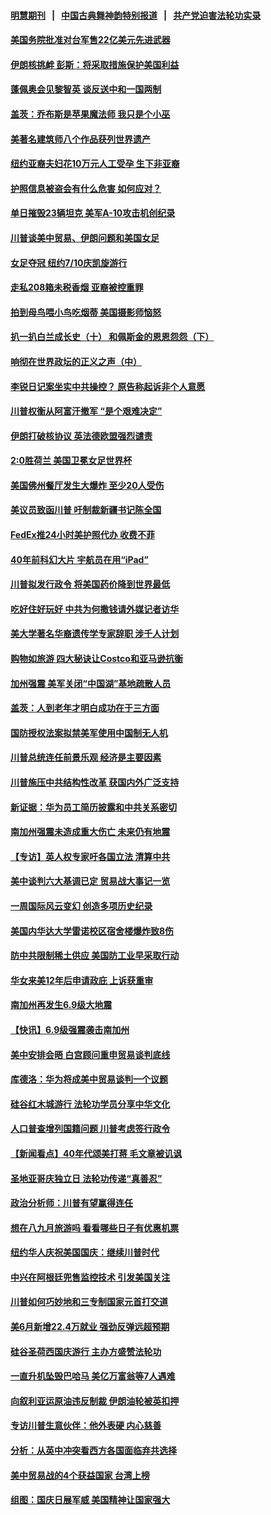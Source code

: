 #### [明慧期刊](https://github.com/gfw-breaker/mh-qikan) &nbsp;&nbsp;|&nbsp;&nbsp; [中国古典舞神韵特别报道](https://github.com/gfw-breaker/mh-news/blob/master/shenyun.md?t=07090135) &nbsp;&nbsp;|&nbsp;&nbsp; [共产党迫害法轮功实录](https://github.com/gfw-breaker/mh-news/blob/master/README.md?t=07090135)  

#### [美国务院批准对台军售22亿美元先进武器](../pages/nsc412/n11372759.md?t=07090135) 

#### [伊朗核挑衅 彭斯：将采取措施保护美国利益](../pages/nsc412/n11372220.md?t=07090135) 

#### [蓬佩奥会见黎智英 谈反送中和一国两制](../pages/nsc412/n11372426.md?t=07090135) 

#### [盖茨：乔布斯是苹果魔法师 我只是个小巫](../pages/nsc412/n11372003.md?t=07090135) 

#### [美著名建筑师八个作品获列世界遗产](../pages/nsc412/n11371840.md?t=07090135) 

#### [纽约亚裔夫妇花10万元人工受孕 生下非亚裔](../pages/nsc412/n11371085.md?t=07090135) 

#### [护照信息被盗会有什么危害 如何应对？](../pages/nsc412/n11371605.md?t=07090135) 

#### [单日摧毁23辆坦克 美军A-10攻击机创纪录](../pages/nsc412/n11371647.md?t=07090135) 

#### [川普谈美中贸易、伊朗问题和美国女足](../pages/nsc412/n11371588.md?t=07090135) 

#### [女足夺冠 纽约7/10庆凯旋游行](../pages/nsc412/n11371070.md?t=07090135) 

#### [走私208箱未税香烟 亚裔被控重罪](../pages/nsc412/n11371076.md?t=07090135) 

#### [拍到母鸟喂小鸟吃烟蒂 美国摄影师恼怒](../pages/nsc412/n11370975.md?t=07090135) 

#### [扒一扒白兰成长史（十） 和佩斯金的恩恩怨怨（下）](../pages/nsc412/n11371064.md?t=07090135) 

#### [响彻在世界政坛的正义之声（中）](../pages/nsc412/n11367520.md?t=07090135) 

#### [李锐日记案坐实中共操控？ 原告称起诉非个人意愿](../pages/nsc412/n11371038.md?t=07090135) 

#### [川普权衡从阿富汗撤军 “是个艰难决定”](../pages/nsc412/n11370438.md?t=07090135) 

#### [伊朗打破核协议 英法德欧盟强烈谴责](../pages/nsc412/n11370112.md?t=07090135) 

#### [2:0胜荷兰 美国卫冕女足世界杯](../pages/nsc412/n11370303.md?t=07090135) 

#### [美国佛州餐厅发生大爆炸 至少20人受伤](../pages/nsc412/n11369630.md?t=07090135) 

#### [美议员致函川普 吁制裁新疆书记陈全国](../pages/nsc412/n11370434.md?t=07090135) 

#### [FedEx推24小时美护照代办 收费不菲](../pages/nsc412/n11370053.md?t=07090135) 

#### [40年前科幻大片 宇航员在用“iPad”](../pages/nsc412/n11369911.md?t=07090135) 

#### [川普拟发行政令 将美国药价降到世界最低](../pages/nsc412/n11369939.md?t=07090135) 

#### [吃好住好玩好 中共为何撒钱请外媒记者访华](../pages/nsc412/n11365072.md?t=07090135) 

#### [美大学著名华裔遗传学专家辞职 涉千人计划](../pages/nsc412/n11369211.md?t=07090135) 

#### [购物如旅游 四大秘诀让Costco和亚马逊抗衡](../pages/nsc412/n11367284.md?t=07090135) 

#### [加州强震 美军关闭“中国湖”基地疏散人员](../pages/nsc412/n11369550.md?t=07090135) 

#### [盖茨：人到老年才明白成功在于三方面](../pages/nsc412/n11369522.md?t=07090135) 

#### [国防授权法案拟禁美军使用中国制无人机](../pages/nsc412/n11368929.md?t=07090135) 

#### [川普总统连任前景乐观 经济是主要因素](../pages/nsc412/n11368939.md?t=07090135) 

#### [川普施压中共结构性改革 获国内外广泛支持](../pages/nsc412/n11368835.md?t=07090135) 

#### [新证据：华为员工简历披露和中共关系密切](../pages/nsc412/n11368689.md?t=07090135) 

#### [南加州强震未造成重大伤亡 未来仍有地震](../pages/nsc412/n11368681.md?t=07090135) 

#### [【专访】英人权专家吁各国立法 清算中共](../pages/nsc412/n11367315.md?t=07090135) 

#### [美中谈判六大基调已定 贸易战大事记一览](../pages/nsc412/n11362505.md?t=07090135) 

#### [一周国际风云变幻 创造多项历史纪录](../pages/nsc412/n11366991.md?t=07090135) 

#### [美国内华达大学雷诺校区宿舍楼爆炸致8伤](../pages/nsc412/n11368485.md?t=07090135) 

#### [防中共限制稀土供应 美国防工业早采取行动](../pages/nsc412/n11368379.md?t=07090135) 

#### [华女来美12年后申请政庇 上诉获重审](../pages/nsc412/n11368046.md?t=07090135) 

#### [南加州再发生6.9级大地震](../pages/nsc412/n11368134.md?t=07090135) 

#### [【快讯】6.9级强震袭击南加州](../pages/nsc412/n11368032.md?t=07090135) 

#### [美中安排会晤 白宫顾问重申贸易谈判底线](../pages/nsc412/n11367720.md?t=07090135) 

#### [库德洛：华为将成美中贸易谈判一个议题](../pages/nsc412/n11367681.md?t=07090135) 

#### [硅谷红木城游行 法轮功学员分享中华文化](../pages/nsc412/n11367334.md?t=07090135) 

#### [人口普查增列国籍问题 川普考虑签行政令](../pages/nsc412/n11367495.md?t=07090135) 

#### [【新闻看点】40年代颂美打蒋 毛文章被讥讽](../pages/nsc412/n11367492.md?t=07090135) 

#### [圣地亚哥庆独立日 法轮功传递“真善忍”](../pages/nsc412/n11367521.md?t=07090135) 

#### [政治分析师：川普有望赢得连任](../pages/nsc412/n11367205.md?t=07090135) 

#### [想在八九月旅游吗 看看哪些日子有优惠机票](../pages/nsc412/n11367211.md?t=07090135) 

#### [纽约华人庆祝美国国庆：继续川普时代](../pages/nsc412/n11366056.md?t=07090135) 

#### [中兴在阿根廷兜售监控技术 引发美国关注](../pages/nsc412/n11367015.md?t=07090135) 

#### [川普如何巧妙地和三专制国家元首打交道](../pages/nsc412/n11366806.md?t=07090135) 

#### [美6月新增22.4万就业 强劲反弹远超预期](../pages/nsc412/n11367096.md?t=07090135) 

#### [硅谷圣荷西国庆游行 主办方盛赞法轮功](../pages/nsc412/n11366287.md?t=07090135) 

#### [一直升机坠毁巴哈马 美亿万富翁等7人遇难](../pages/nsc412/n11367002.md?t=07090135) 

#### [向叙利亚运原油违反制裁 伊朗油轮被英扣押](../pages/nsc412/n11366667.md?t=07090135) 

#### [专访川普生意伙伴：他外表硬 内心慈善](../pages/nsc412/n11366629.md?t=07090135) 

#### [分析：从英中冲突看西方各国面临弃共选择](../pages/nsc412/n11366809.md?t=07090135) 

#### [美中贸易战的4个获益国家 台湾上榜](../pages/nsc412/n11366572.md?t=07090135) 

#### [组图：国庆日展军威 美国精神让国家强大](../pages/nsc412/n11366146.md?t=07090135) 

